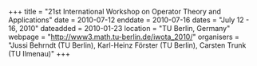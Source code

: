 +++
title = "21st International Workshop on Operator Theory and Applications"
date = 2010-07-12
enddate = 2010-07-16
dates = "July 12 - 16, 2010"
dateadded = 2010-01-23
location = "TU Berlin, Germany"
webpage = "http://www3.math.tu-berlin.de/iwota_2010/"
organisers = "Jussi Behrndt (TU Berlin), Karl-Heinz Förster (TU Berlin), Carsten Trunk (TU Ilmenau)"
+++

